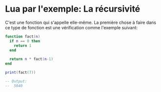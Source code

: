 # Lua par l'exemple: La récursivité

C'est une fonction qui s'appelle elle-même.
La première chose à faire dans ce type de fonction est une vérification comme l'exemple suivant:

```lua
function fact(n)
  if n == 0 then
    return 1
  end
  
  return n * fact(n-1)
end

print(fact(7))

-- Output:
--  5040
```